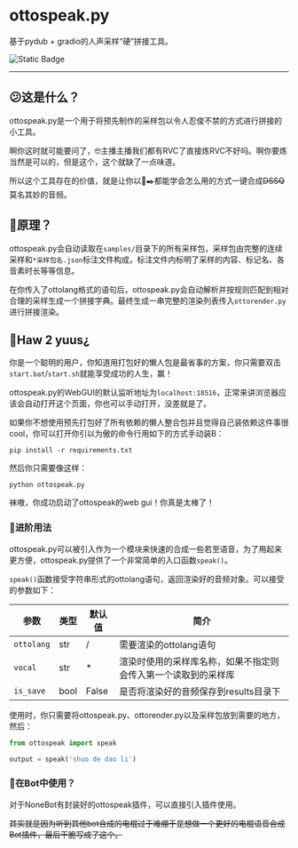 # ottospeak.py

基于pydub + gradio的人声采样“硬”拼接工具。

![Static Badge](https://img.shields.io/badge/Python-3.10-blue?style=flat) 

---

## 😕这是什么？

ottospeak.py是一个用于将预先制作的采样包以令人忍俊不禁的方式进行拼接的小工具。

啊你这时就可能要问了，🤓主播主播我们都有RVC了直接炼RVC不好吗。啊你要炼当然是可以的，但是这个，这个就缺了一点味道。

所以这个工具存在的价值，就是让你以🐖✒️都能学会怎么用的方式一键合成~~DSSQ~~莫名其妙的音频。

## 🧐原理？

ottospeak.py会自动读取在`samples/`目录下的所有采样包，采样包由完整的连续采样和`*采样包名.json`标注文件构成，标注文件内标明了采样的内容、标记名、各音素时长等等信息。

在你传入了ottolang格式的语句后，ottospeak.py会自动解析并按规则匹配到相对合理的采样生成一个拼接字典。最终生成一串完整的渲染列表传入`ottorender.py`进行拼接渲染。

## 💩Haw 2 yuus¿

你是一个聪明的用户，你知道用打包好的懒人包是最省事的方案，你只需要双击`start.bat`/`start.sh`就能享受成功的人生，赢！

ottospeak.py的WebGUI的默认监听地址为`localhost:18516`，正常来讲浏览器应该会自动打开这个页面，你也可以手动打开，没差就是了。

如果你不想使用预先打包好了所有依赖的懒人整合包并且觉得自己装依赖这件事很cool，你可以打开你引以为傲的命令行用如下的方式手动装B：

```shell
pip install -r requirements.txt
```

然后你只需要像这样：

```shell
python ottospeak.py
```

袜嗷，你成功启动了ottospeak的web gui！你真是太棒了！

### 🥰进阶用法

ottospeak.py可以被引入作为一个模块来快速的合成一些若至语音，为了用起来更方便，ottospeak.py提供了一个非常简单的入口函数`speak()`。

`speak()`函数接受字符串形式的ottolang语句，返回渲染好的音频对象。可以接受的参数如下：

| 参数         | 类型   | 默认值   | 简介                              |
|------------|------|-------|---------------------------------|
| `ottolang` | str  | /     | 需要渲染的ottolang语句                 |
| `vocal`    | str  | *     | 渲染时使用的采样库名称，如果不指定则会传入第一个读取到的采样库 |
| `is_save`  | bool | False | 是否将渲染好的音频保存到results目录下          |

使用时，你只需要将ottospeak.py、ottorender.py以及采样包放到需要的地方，然后：

```python
from ottospeak import speak

output = speak('shuo de dao li')
```

### 🤖在Bot中使用？

对于NoneBot有封装好的ottospeak插件，可以直接引入插件使用。

~~其实就是因为听到其他bot合成的电棍过于难绷于是想做一个更好的电棍语音合成Bot插件，最后干脆写成了这个。~~